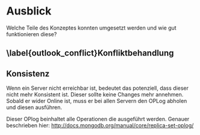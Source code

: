 # Ausblick

Welche Teile des Konzeptes konnten umgesetzt werden und wie gut funktionieren diese?

## \label{outlook_conflict}Konfliktbehandlung

## Konsistenz

Wenn ein Server nicht erreichbar ist, bedeutet das potenziell, dass dieser nicht mehr Konsistent ist. Dieser sollte keine Changes mehr annehmen. Sobald er wider Online ist, muss er bei allen Servern den OPLog abholen und diesen ausführen.

Dieser OPlog beinhaltet alle Operationen die ausgeführt werden. Genauer beschrieben hier: <http://docs.mongodb.org/manual/core/replica-set-oplog/>
